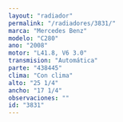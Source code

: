 ```yaml
---
layout: "radiador"
permalink: "/radiadores/3831/"
marca: "Mercedes Benz"
modelo: "C280"
ano: "2008"
motor: "L41.8, V6 3.0"
transmision: "Automática"
parte: "438445"
clima: "Con clima"
alto: "25 1/4"
ancho: "17 1/4"
observaciones: ""
id: "3831"
---
```


